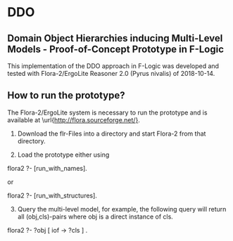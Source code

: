 # DDO
## Domain Object Hierarchies inducing Multi-Level Models - Proof-of-Concept Prototype in F-Logic

This implementation of the DDO approach in F-Logic was developed and tested with Flora-2/ErgoLite Reasoner 2.0 (Pyrus nivalis) of 2018-10-14.

## How to run the prototype?
The Flora-2/ErgoLite system is necessary to run the prototype and is available at \url{http://flora.sourceforge.net/}.

1. Download the flr-Files into a directory and start Flora-2 from that directory.

2. Load the prototype either using

flora2 ?- [run_with_names].

or 

flora2 ?- [run_with_structures].

3. Query the multi-level model, for example, the following query will return all (obj,cls)-pairs where obj is a direct instance of cls. 

flora2 ?- ?obj [ iof -> ?cls ] .
